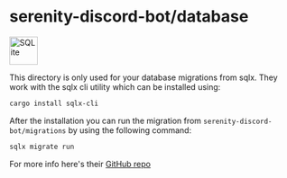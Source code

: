 # serenity-discord-bot/database

<!-- markdownlint-disable MD033 -->
<p>
  <img
    height="50px"
    src="https://codeberg.org/1Kill2Steal/skill-icons/raw/branch/main/icons/SQLite.svg"
    alt="SQLite"
  />
</p>
<!-- markdownlint-enable MD033 -->

This directory is only used for your database migrations from sqlx.
They work with the sqlx cli utility which can be installed using:

```sh
cargo install sqlx-cli
```

After the installation you can run the migration from
`serenity-discord-bot/migrations` by using the following command:

```sh
sqlx migrate run
```

For more info here's their [GitHub repo](https://github.com/launchbadge/sqlx)
